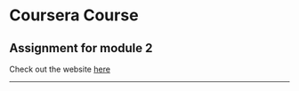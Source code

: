 # Coursera Course

## Assignment for module 2
Check out the website [here](https://github.com/yashtyagi-cjg/Web/blob/main/site/assign2.html)
********

